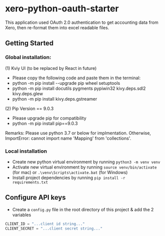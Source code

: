 # xero-python-oauth-starter

This application used OAuth 2.0 authentication to get accounting data from Xero, then re-format them into excel readable files.

## Getting Started
### Global installation: 
(1) Kviy UI (to be replaced by React in future)
* Please copy the following code and paste them in the terminal:
* python -m pip install --upgrade pip wheel setuptools
* python -m pip install docutils pygments pypiwin32 kivy.deps.sdl2 kivy.deps.glew
* python -m pip install kivy.deps.gstreamer

(2) Pip Version == 9.0.3
* Please upgrade pip for compatibility
* python -m pip install pip==9.0.3 

Remarks:
Please use python 3.7 or below for implmentation.
Otherwise, ImportError: cannot import name 'Mapping' from 'collections'.


### Local installation
* Create new python virtual environment by running `python3 -m venv venv`
* Activate new virtual environment by running `source venv/bin/activate` (for mac) or `.\venv\Scripts\activate.bat` (for Windows)
* Install project dependencies by running `pip install -r requirements.txt`


## Configure API keys
* Create a `config.py` file in the root directory of this project & add the 2 variables
```python
CLIENT_ID = "...client id string..."
CLIENT_SECRET = "...client secret string..."
```

